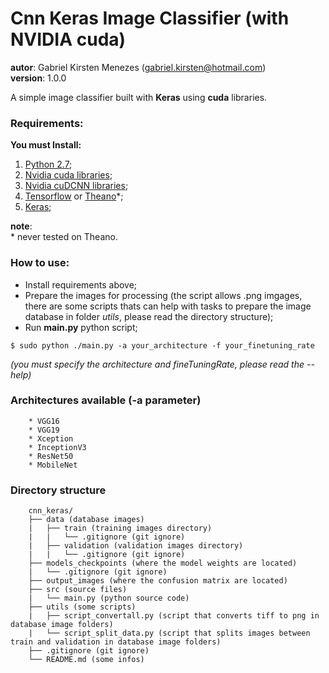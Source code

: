 # __Cnn Keras Image Classifier__ (with NVIDIA cuda)  
__autor__: Gabriel Kirsten Menezes (gabriel.kirsten@hotmail.com)  
__version__: 1.0.0  

A simple image classifier built with __Keras__ using __cuda__ libraries.  

### Requirements:
__You must Install:__  

1. [Python 2.7](https://www.python.org/downloads/);
2. [Nvidia cuda libraries](https://developer.nvidia.com/cuda-downloads);
3. [Nvidia cuDCNN libraries](https://developer.nvidia.com/cudnn);
4. [Tensorflow](https://www.tensorflow.org/install/) or [Theano](http://deeplearning.net/software/theano/install.html)\*;
5. [Keras](https://keras.io/#installation);

**note**:  
\* never tested on Theano.

### How to use:
- Install requirements above;
- Prepare the images for processing (the script allows .png imgages, there are some scripts thats can help with tasks to prepare the image database in folder *utils*, please read the directory structure);
- Run __main.py__ python script;
```
$ sudo python ./main.py -a your_architecture -f your_finetuning_rate
```
*(you must specify the architecture and fineTuningRate, please read the --help)*

### Architectures available (-a parameter)
        * VGG16
        * VGG19
        * Xception
        * InceptionV3
        * ResNet50
        * MobileNet

### Directory structure

        cnn_keras/   
        ├── data (database images)  
        |   ├── train (training images directory)  
        |   |   └── .gitignore (git ignore)
        |   ├── validation (validation images directory)  
        |   |   └── .gitignore (git ignore)
        ├── models_checkpoints (where the model weights are located)
        |   └── .gitignore (git ignore)
        ├── output_images (where the confusion matrix are located) 
        ├── src (source files) 
        |   └── main.py (python source code)  
        ├── utils (some scripts)  
        |   ├── script_convertall.py (script that converts tiff to png in database image folders)  
        |   └── script_split_data.py (script that splits images between train and validation in database image folders)  
        ├── .gitignore (git ignore)  
        └── README.md (some infos)  
